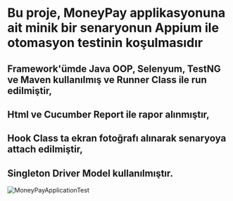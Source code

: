 # Bu proje, MoneyPay applikasyonuna ait minik bir senaryonun Appium ile otomasyon testinin koşulmasıdır
## Framework'ümde Java OOP, Selenyum, TestNG ve Maven kullanılmış ve Runner Class ile run edilmiştir,
## Html ve Cucumber Report ile rapor alınmıştır,
## Hook Class ta ekran fotoğrafı alınarak senaryoya attach edilmiştir,
## Singleton Driver Model kullanılmıştır.

![MoneyPayApplicationTest](https://github.com/ademgencer/MoneyPay_WithAppium/blob/master/screenShots/MoneyPayApp_Gif_edit.gif)
